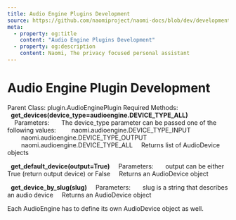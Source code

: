 ```yaml
---
title: Audio Engine Plugins Development
source: https://github.com/naomiproject/naomi-docs/blob/dev/development/plugins/audioengine_plugin.md
meta:
  - property: og:title
    content: "Audio Engine Plugins Development"
  - property: og:description
    content: Naomi, The privacy focused personal assistant
---
```


# Audio Engine Plugin Development

Parent Class: plugin.AudioEnginePlugin
Required Methods:
&nbsp;&nbsp;**get_devices(device_type=audioengine.DEVICE_TYPE_ALL)**
&nbsp;&nbsp;&nbsp;&nbsp;Parameters:
&nbsp;&nbsp;&nbsp;&nbsp;&nbsp;&nbsp;The device_type parameter can be passed one of the following values:
&nbsp;&nbsp;&nbsp;&nbsp;&nbsp;&nbsp;&nbsp;&nbsp;naomi.audioengine.DEVICE_TYPE_INPUT
&nbsp;&nbsp;&nbsp;&nbsp;&nbsp;&nbsp;&nbsp;&nbsp;naomi.audioengine.DEVICE_TYPE_OUTPUT
&nbsp;&nbsp;&nbsp;&nbsp;&nbsp;&nbsp;&nbsp;&nbsp;naomi.audioengine.DEVICE_TYPE_ALL
&nbsp;&nbsp;&nbsp;&nbsp;Returns list of AudioDevice objects

&nbsp;&nbsp;**get_default_device(output=True)**
&nbsp;&nbsp;&nbsp;&nbsp;Parameters:
&nbsp;&nbsp;&nbsp;&nbsp;&nbsp;&nbsp;output can be either True (return output device) or False
&nbsp;&nbsp;&nbsp;&nbsp;Returns an AudioDevice object

&nbsp;&nbsp;**get_device_by_slug(slug)**
&nbsp;&nbsp;&nbsp;&nbsp;Parameters:
&nbsp;&nbsp;&nbsp;&nbsp;&nbsp;&nbsp;slug is a string that describes an audio device
&nbsp;&nbsp;&nbsp;&nbsp;Returns an AudioDevice object

Each AudioEngine has to define its own AudioDevice object as well.

<DocPreviousVersions/>
<EditPageLink/>
